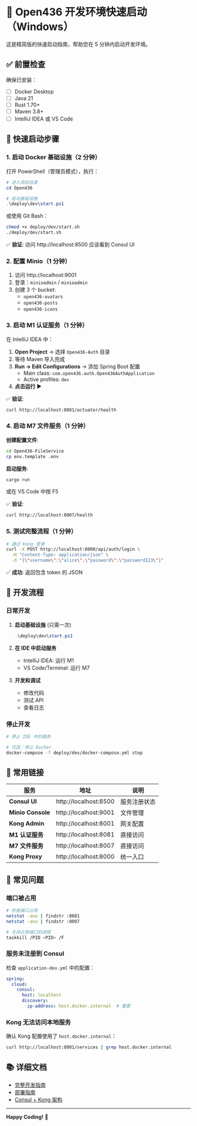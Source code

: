 # 🚀 Open436 开发环境快速启动（Windows）

这是精简版的快速启动指南，帮助您在 5 分钟内启动开发环境。

## ✅ 前置检查

确保已安装：
- [ ] Docker Desktop
- [ ] Java 21
- [ ] Rust 1.70+
- [ ] Maven 3.8+
- [ ] IntelliJ IDEA 或 VS Code

## 📝 快速启动步骤

### 1. 启动 Docker 基础设施（2 分钟）

打开 PowerShell（管理员模式），执行：

```powershell
# 进入项目目录
cd Open436

# 启动基础设施
.\deploy\dev\start.ps1
```

或使用 Git Bash：

```bash
chmod +x deploy/dev/start.sh
./deploy/dev/start.sh
```

✅ **验证**: 访问 http://localhost:8500 应该看到 Consul UI

### 2. 配置 Minio（1 分钟）

1. 访问 http://localhost:9001
2. 登录：`minioadmin` / `minioadmin`
3. 创建 3 个 bucket:
   - `open436-avatars`
   - `open436-posts`
   - `open436-icons`

### 3. 启动 M1 认证服务（1 分钟）

在 IntelliJ IDEA 中：

1. **Open Project** → 选择 `Open436-Auth` 目录
2. 等待 Maven 导入完成
3. **Run → Edit Configurations** → 添加 Spring Boot 配置
   - Main class: `com.open436.auth.Open436AuthApplication`
   - Active profiles: `dev`
4. **点击运行** ▶️

✅ **验证**: 
```bash
curl http://localhost:8081/actuator/health
```

### 4. 启动 M7 文件服务（1 分钟）

**创建配置文件**:
```bash
cd Open436-FileService
cp env.template .env
```

**启动服务**:
```bash
cargo run
```

或在 VS Code 中按 F5

✅ **验证**:
```bash
curl http://localhost:8007/health
```

### 5. 测试完整流程（1 分钟）

```bash
# 通过 Kong 登录
curl -X POST http://localhost:8000/api/auth/login \
  -H "Content-Type: application/json" \
  -d "{\"username\":\"alice\",\"password\":\"password123\"}"
```

✅ **成功**: 返回包含 token 的 JSON

## 🎯 开发流程

### 日常开发

1. **启动基础设施** (只需一次)
   ```powershell
   .\deploy\dev\start.ps1
   ```

2. **在 IDE 中启动服务**
   - IntelliJ IDEA: 运行 M1
   - VS Code/Terminal: 运行 M7

3. **开发和调试**
   - 修改代码
   - 测试 API
   - 查看日志

### 停止开发

```bash
# 停止 IDE 中的服务

# 可选：停止 Docker
docker-compose -f deploy/dev/docker-compose.yml stop
```

## 🔗 常用链接

| 服务 | 地址 | 说明 |
|------|------|------|
| **Consul UI** | http://localhost:8500 | 服务注册状态 |
| **Minio Console** | http://localhost:9001 | 文件管理 |
| **Kong Admin** | http://localhost:8001 | 网关配置 |
| **M1 认证服务** | http://localhost:8081 | 直接访问 |
| **M7 文件服务** | http://localhost:8007 | 直接访问 |
| **Kong Proxy** | http://localhost:8000 | 统一入口 |

## 🐛 常见问题

### 端口被占用

```bash
# 检查端口占用
netstat -ano | findstr :8081
netstat -ano | findstr :8007

# 关闭占用端口的进程
taskkill /PID <PID> /F
```

### 服务未注册到 Consul

检查 `application-dev.yml` 中的配置：
```yaml
spring:
  cloud:
    consul:
      host: localhost
      discovery:
        ip-address: host.docker.internal  # 重要
```

### Kong 无法访问本地服务

确认 Kong 配置使用了 `host.docker.internal`：
```bash
curl http://localhost:8001/services | grep host.docker.internal
```

## 📚 详细文档

- [完整开发指南](./DEVELOPMENT-GUIDE.md)
- [部署指南](./DEPLOYMENT-GUIDE.md)
- [Consul + Kong 架构](./README-CONSUL-KONG.md)

---

**Happy Coding!** 🎉



